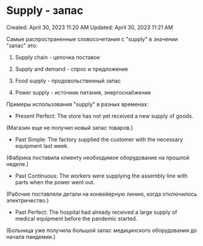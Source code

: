 # Supply - запас

Created: April 30, 2023 11:20 AM
Updated: April 30, 2023 11:21 AM

Самые распространенные словосочетания с "supply" в значении "запас" это:

1. Supply chain - цепочка поставок

2. Supply and demand - спрос и предложение

3. Food supply - продовольственный запас

4. Power supply - источник питания, энергоснабжение

Примеры использования "supply" в разных временах:

- Present Perfect: The store has not yet received a new supply of goods.

(Магазин еще не получил новый запас товаров.)

- Past Simple: The factory supplied the customer with the necessary equipment last week.

(Фабрика поставила клиенту необходимое оборудование на прошлой неделе.)

- Past Continuous: The workers were supplying the assembly line with parts when the power went out.

(Рабочие поставляли детали на конвейерную линию, когда отключилось электричество.)

- Past Perfect: The hospital had already received a large supply of medical equipment before the pandemic started.

(Больница уже получила большой запас медицинского оборудования до начала пандемии.)